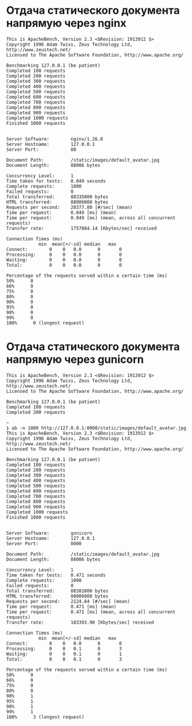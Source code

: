 # Отдача статического документа напрямую через nginx

    This is ApacheBench, Version 2.3 <$Revision: 1913912 $>
    Copyright 1996 Adam Twiss, Zeus Technology Ltd, http://www.zeustech.net/
    Licensed to The Apache Software Foundation, http://www.apache.org/

    Benchmarking 127.0.0.1 (be patient)
    Completed 100 requests
    Completed 200 requests
    Completed 300 requests
    Completed 400 requests
    Completed 500 requests
    Completed 600 requests
    Completed 700 requests
    Completed 800 requests
    Completed 900 requests
    Completed 1000 requests
    Finished 1000 requests


    Server Software:        nginx/1.26.0
    Server Hostname:        127.0.0.1
    Server Port:            80

    Document Path:          /static/images/default_avatar.jpg
    Document Length:        88006 bytes

    Concurrency Level:      1
    Time taken for tests:   0.049 seconds
    Complete requests:      1000
    Failed requests:        0
    Total transferred:      88335000 bytes
    HTML transferred:       88006000 bytes
    Requests per second:    20377.80 [#/sec] (mean)
    Time per request:       0.049 [ms] (mean)
    Time per request:       0.049 [ms] (mean, across all concurrent requests)
    Transfer rate:          1757884.14 [Kbytes/sec] received

    Connection Times (ms)
                min  mean[+/-sd] median   max
    Connect:        0    0   0.0      0       0
    Processing:     0    0   0.0      0       0
    Waiting:        0    0   0.0      0       0
    Total:          0    0   0.0      0       0

    Percentage of the requests served within a certain time (ms)
    50%      0
    66%      0
    75%      0
    80%      0
    90%      0
    95%      0
    98%      0
    99%      0
    100%      0 (longest request)


# Отдача статического документа напрямую через gunicorn

    This is ApacheBench, Version 2.3 <$Revision: 1913912 $>
    Copyright 1996 Adam Twiss, Zeus Technology Ltd, http://www.zeustech.net/
    Licensed to The Apache Software Foundation, http://www.apache.org/

    Benchmarking 127.0.0.1 (be patient)
    Completed 100 requests
    Completed 200 requests

    ~ 
    ❯ ab -n 1000 http://127.0.0.1:8000/static/images/default_avatar.jpg
    This is ApacheBench, Version 2.3 <$Revision: 1913912 $>
    Copyright 1996 Adam Twiss, Zeus Technology Ltd, http://www.zeustech.net/
    Licensed to The Apache Software Foundation, http://www.apache.org/

    Benchmarking 127.0.0.1 (be patient)
    Completed 100 requests
    Completed 200 requests
    Completed 300 requests
    Completed 400 requests
    Completed 500 requests
    Completed 600 requests
    Completed 700 requests
    Completed 800 requests
    Completed 900 requests
    Completed 1000 requests
    Finished 1000 requests


    Server Software:        gunicorn
    Server Hostname:        127.0.0.1
    Server Port:            8000

    Document Path:          /static/images/default_avatar.jpg
    Document Length:        88006 bytes

    Concurrency Level:      1
    Time taken for tests:   0.471 seconds
    Complete requests:      1000
    Failed requests:        0
    Total transferred:      88381000 bytes
    HTML transferred:       88006000 bytes
    Requests per second:    2124.84 [#/sec] (mean)
    Time per request:       0.471 [ms] (mean)
    Time per request:       0.471 [ms] (mean, across all concurrent requests)
    Transfer rate:          183393.90 [Kbytes/sec] received

    Connection Times (ms)
                min  mean[+/-sd] median   max
    Connect:        0    0   0.0      0       0
    Processing:     0    0   0.1      0       3
    Waiting:        0    0   0.1      0       1
    Total:          0    0   0.1      0       3

    Percentage of the requests served within a certain time (ms)
    50%      0
    66%      0
    75%      0
    80%      0
    90%      1
    95%      1
    98%      1
    99%      1
    100%      3 (longest request)